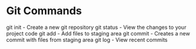 # Git Commands

git init - Create a new git repository
git status - View the changes to your project code
git add - Add files to staging area
git commit - Creates a new commit with files from staging area
git log - View recent commits
